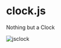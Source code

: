 # clock.js
Nothing but a Clock

![jsclock](https://user-images.githubusercontent.com/82941619/165741647-0f0d91ac-fd90-4346-ae3a-e4f8a7402bb8.JPG)
